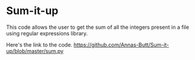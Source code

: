 # Sum-it-up
This code allows the user to get the sum of all the integers present in a file using regular expressions library.

Here's the link to the code. https://github.com/Annas-Butt/Sum-it-up/blob/master/sum.py
